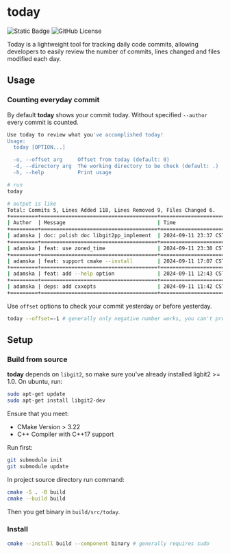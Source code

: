 # today

![Static Badge](https://img.shields.io/badge/C%2B%2B-17-blue) ![GitHub License](https://img.shields.io/github/license/Adamska1008/today)

Today is a lightweight tool for tracking daily code commits, allowing developers to easily review the number of commits, lines changed and files modified each day.

## Usage

### Counting everyday commit

By default **today** shows your commit today. Without specified `--author` every commit is counted.

```bash
Use today to review what you've accomplished today!
Usage:
  today [OPTION...]

  -o, --offset arg     Offset from today (default: 0)
  -d, --directory arg  The working directory to be check (default: .)
  -h, --help           Print usage
```

```bash
# run
today
```

```sh
# output is like
Total: Commits 5, Lines Added 118, Lines Removed 9, Files Changed 6.
+=========+======================================+======================+=============+===============+===============+
| Author  | Message                              | Time                 | Lines Added | Lines Removed | Files Changed |
+=========+======================================+======================+=============+===============+===============+
| adamska | doc: polish doc libgit2pp_implement  | 2024-09-11 23:37 CST | 3           | 5             | 1             |
+=========+======================================+======================+=============+===============+===============+
| adamska | feat: use zoned_time                 | 2024-09-11 23:30 CST | 9           | 3             | 4             |
+=========+======================================+======================+=============+===============+===============+
| adamska | feat: support cmake --install        | 2024-09-11 17:07 CST | 15          | 4             | 3             |
+=========+======================================+======================+=============+===============+===============+
| adamska | feat: add --help option              | 2024-09-11 12:43 CST | 75          | 46            | 3             |
+=========+======================================+======================+=============+===============+===============+
| adamska | deps: add cxxopts                    | 2024-09-11 11:42 CST | 16          | 9             | 6             |
+=========+======================================+======================+=============+===============+===============+
```

Use `offset` options to check your commit yesterday or before yesterday.

```sh
today --offset=-1 # generally only negative number works, you can't predict the future
```

## Setup

### Build from source

**today** depends on `libgit2`, so make sure you've already installed ligbit2 >= 1.0. On ubuntu, run:

```bash
sudo apt-get update
sudo apt-get install libgit2-dev
```

Ensure that you meet:

+ CMake Version > 3.22
+ C++ Compiler with C++17 support

Run first:

```bash
git submodule init
git submodule update
```

In project source directory run command:

```bash
cmake -S . -B build
cmake --build build
```

Then you get binary in `build/src/today`.

### Install

```bash
cmake --install build --component binary # generally requires sudo 
````
